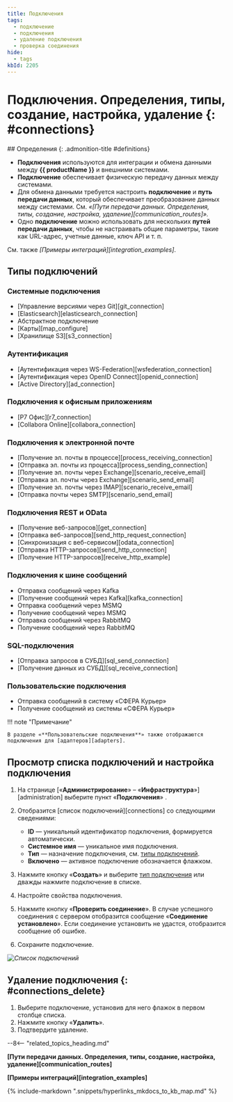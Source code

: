 ```yaml
---
title: Подключения
tags:
  - подключение
  - подключения
  - удаление подключения
  - проверка соединения
hide:
  - tags
kbId: 2205
---
```


# Подключения. Определения, типы, создание, настройка, удаление {: #connections}

<div class="admonition question" markdown="block">
## Определения {: .admonition-title #definitions}

- **Подключения** используются для интеграции и обмена данными между **{{ productName }}** и внешними системами.
- **Подключение** обеспечивает физическую передачу данных между системами.
- Для обмена данными требуется настроить **подключение** и **путь передачи данных**, который обеспечивает преобразование данных между системами. См. _«[Пути передачи данных. Определения, типы, создание, настройка, удаление][communication_routes]»._
- Одно **подключение** можно использовать для нескольких **путей передачи данных**, чтобы не настраивать общие параметры, такие как URL-адрес, учетные данные, ключ API и т. п.

См. также _[Примеры интеграций][integration_examples]_.

</div>

## Типы подключений

### Системные подключения

- [Управление версиями через Git][git_connection]
- [Elasticsearch][elasticsearch_connection]
- Абстрактное подключение
- [Карты][map_configure]
- [Хранилище S3][s3_connection]

### Аутентификация

- [Аутентификация через WS-Federation][wsfederation_connection]
- [Аутентификация через OpenID Connect][openid_connection]
- [Active Directory][ad_connection]

### Подключения к офисным приложениям

- [Р7 Офис][r7_connection]
- [Collabora Online][collabora_connection]

### Подключения к электронной почте

- [Получение эл. почты в процессе][process_receiving_connection]
- [Отправка эл. почты из процесса][process_sending_connection]
- [Получение эл. почты через Exchange][scenario_receive_email]
- [Отправка эл. почты через Exchange][scenario_send_email]
- [Получение эл. почты через IMAP][scenario_receive_email]
- [Отправка почты через SMTP][scenario_send_email]

### Подключения REST и OData

- [Получение веб-запросов][get_connection]
- [Отправка веб-запросов][send_http_request_connection]
- [Синхронизация с веб-сервисом][odata_connection]
- [Отправка HTTP-запросов][send_http_connection]
- [Получение HTTP-запросов][receive_http_example]

### Подключения к шине сообщений

- Отправка сообщений через Kafka
- [Получение сообщений через Kafka][kafka_connection]
- Отправка сообщений через MSMQ
- Получение сообщений через MSMQ
- Отправка сообщений через RabbitMQ
- Получение сообщений через RabbitMQ

### SQL-подключения

- [Отправка запросов в СУБД][sql_send_connection]
- [Получение данных из СУБД][sql_receive_connection]

### Пользовательские подключения

- Отправка сообщений в систему «СФЕРА Курьер»
- Получение сообщений из системы «СФЕРА Курьер»

!!! note "Примечание"

    В разделе «**Пользовательские подключения**» также отображаются подключения для [адаптеров][adapters].

## Просмотр списка подключений и настройка подключения

1. На странице [«**Администрирование**» – «**Инфраструктура**»][administration] выберите пункт «**Подключения**» <i class=" fal  fa-exchange-alt ">‌</i>.
2. Отобразится [список подключений][connections] со следующими сведениями:
    - **ID** — уникальный идентификатор подключения, формируется автоматически.
    - **Системное имя** — уникальное имя подключения.
    - **Тип** — назначение подключения, см. [типы подключений](#типы-подключений).
    - **Включено** — активное подключение обозначается флажком.

3. Нажмите кнопку «**Создать**» и выберите [тип подключения](#типы-подключений) или дважды нажмите подключение в списке.
4. Настройте свойства подключения.
5. Нажмите кнопку «**Проверить соединение**». В случае успешного соединения с сервером отобразится сообщение «**Соединение установлено**». Если соединение установить не удастся, отобразится сообщение об ошибке.
6. Сохраните подключение.

_![Список подключений](connection_list.png)_

## Удаление подключения {: #connections_delete}

1. Выберите подключение, установив для него флажок в первом столбце списка.
2. Нажмите кнопку «**Удалить**».
3. Подтвердите удаление.

--8<-- "related_topics_heading.md"

**[Пути передачи данных. Определения, типы, создание, настройка, удаление][communication_routes]**

**[Примеры интеграций][integration_examples]**

{%
include-markdown ".snippets/hyperlinks_mkdocs_to_kb_map.md"
%}
